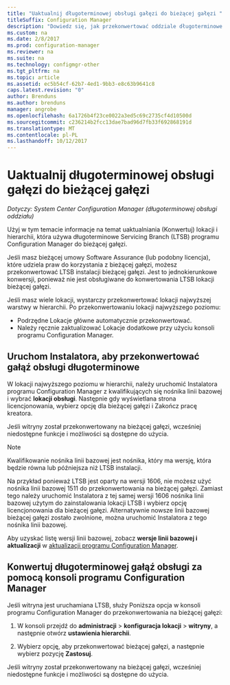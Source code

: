 ```yaml
---
title: "Uaktualnij długoterminowej obsługi gałęzi do bieżącej gałęzi "
titleSuffix: Configuration Manager
description: "Dowiedz się, jak przekonwertować oddziale długoterminowe obsługi lokacji bieżącej gałęzi."
ms.custom: na
ms.date: 2/8/2017
ms.prod: configuration-manager
ms.reviewer: na
ms.suite: na
ms.technology: configmgr-other
ms.tgt_pltfrm: na
ms.topic: article
ms.assetid: ec5b54cf-62b7-4ed1-9bb3-e8c63b9641c8
caps.latest.revision: "0"
author: Brenduns
ms.author: brenduns
manager: angrobe
ms.openlocfilehash: 6a1726b4f23ce0022a3ed5c69c2735cf4d10500d
ms.sourcegitcommit: c236214b2fcc13dae7bad96d7fb33f692868191d
ms.translationtype: MT
ms.contentlocale: pl-PL
ms.lasthandoff: 10/12/2017
---
```

# <a name="upgrade-the-long-term-servicing-branch-to-the-current-branch"></a>Uaktualnij długoterminowej obsługi gałęzi do bieżącej gałęzi

*Dotyczy: System Center Configuration Manager (długoterminowej obsługi oddziału)*

Użyj w tym temacie informacje na temat uaktualniania (Konwertuj) lokacji i hierarchii, która używa długoterminowe Servicing Branch (LTSB) programu Configuration Manager do bieżącej gałęzi.

Jeśli masz bieżącej umowy Software Assurance (lub podobny licencja), które udziela praw do korzystania z bieżącej gałęzi, możesz przekonwertować LTSB instalacji bieżącej gałęzi.  Jest to jednokierunkowe konwersji, ponieważ nie jest obsługiwane do konwertowania LTSB lokacji bieżącej gałęzi.

Jeśli masz wiele lokacji, wystarczy przekonwertować lokacji najwyższej warstwy w hierarchii. Po przekonwertowaniu lokacji najwyższego poziomu:
- Podrzędne Lokacje główne automatycznie przekonwertować.
-   Należy ręcznie zaktualizować Lokacje dodatkowe przy użyciu konsoli programu Configuration Manager.

## <a name="run-setup-to-convert-the-long-term-servicing-branch"></a>Uruchom Instalatora, aby przekonwertować gałąź obsługi długoterminowe
W lokacji najwyższego poziomu w hierarchii, należy uruchomić Instalatora programu Configuration Manager z kwalifikujących się nośnika linii bazowej i wybrać **lokacji obsługi**.  Następnie gdy wyświetlana strona licencjonowania, wybierz opcję dla bieżącej gałęzi i Zakończ pracę kreatora.

Jeśli witryny został przekonwertowany na bieżącej gałęzi, wcześniej niedostępne funkcje i możliwości są dostępne do użycia.

> [!NOTE]  
> Kwalifikowanie nośnika linii bazowej jest nośnika, który ma wersję, która będzie równa lub późniejsza niż LTSB instalacji.

Na przykład ponieważ LTSB jest oparty na wersji 1606, nie możesz użyć nośnika linii bazowej 1511 do przekonwertowania na bieżącej gałęzi. Zamiast tego należy uruchomić Instalatora z tej samej wersji 1606 nośnika linii bazowej użytym do zainstalowania lokacji LTSB i wybierz opcję licencjonowania dla bieżącej gałęzi.  Alternatywnie nowsze linii bazowej bieżącej gałęzi zostało zwolnione, można uruchomić Instalatora z tego nośnika linii bazowej.

Aby uzyskać listę wersji linii bazowej, zobacz **wersje linii bazowej i aktualizacji** w [aktualizacji programu Configuration Manager](/sccm/core/servers/manage/updates).

## <a name="use-the-configuration-manager-console-to-convert-the-long-term-servicing-branch"></a>Konwertuj długoterminowej gałąź obsługi za pomocą konsoli programu Configuration Manager
Jeśli witryna jest uruchamiana LTSB, służy Poniższa opcja w konsoli programu Configuration Manager do przekonwertowania na bieżącej gałęzi:

 1. W konsoli przejdź do **administracji** > **konfiguracja lokacji** > **witryny**, a następnie otwórz **ustawienia hierarchii**.  

 2. Wybierz opcję, aby przekonwertować bieżącej gałęzi, a następnie wybierz pozycję **Zastosuj**.  

Jeśli witryny został przekonwertowany na bieżącej gałęzi, wcześniej niedostępne funkcje i możliwości są dostępne do użycia.

